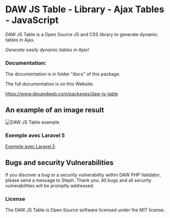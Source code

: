 # DAW JS Table - Library - Ajax Tables - JavaScript

DAW JS Table is a Open Source JS and CSS library to generate dynamic tables in Ajax.

*Generate easily dynamic tables in Ajax!*




### Documentation:

The documentation is in folder "docs" of this package.

The full documentation is on this Website:

https://www.devandweb.com/packages/daw-js-table






## An example of an image result

![DAW JS Table example](https://www.devandweb.fr/medias/upload/package/daw-js-table-example.png)






### Exemple avec Laravel 5

[Exemple avec Laravel 5](https://github.com/stephweb/daw-js-table-with-laravel5-framework)






## Bugs and security Vulnerabilities

If you discover a bug or a security vulnerability within DAW PHP Validator, please send a message to Steph. Thank you.
All bugs and all security vulnerabilities will be promptly addressed.




### License

The DAW JS Table is Open Source software licensed under the MIT license.